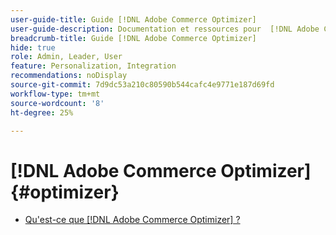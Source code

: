 ```yaml
---
user-guide-title: Guide [!DNL Adobe Commerce Optimizer]
user-guide-description: Documentation et ressources pour  [!DNL Adobe Commerce Optimizer].
breadcrumb-title: Guide [!DNL Adobe Commerce Optimizer]
hide: true
role: Admin, Leader, User
feature: Personalization, Integration
recommendations: noDisplay
source-git-commit: 7d9dc53a210c80590b544cafc4e9771e187d69fd
workflow-type: tm+mt
source-wordcount: '8'
ht-degree: 25%

---
```


# [!DNL Adobe Commerce Optimizer] {#optimizer}

- [Qu&#39;est-ce que  [!DNL Adobe Commerce Optimizer] ?](overview.md)
